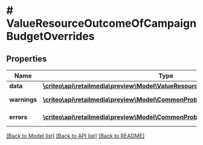 # # ValueResourceOutcomeOfCampaignBudgetOverrides

## Properties

Name | Type | Description | Notes
------------ | ------------- | ------------- | -------------
**data** | [**\criteo\api\retailmedia\preview\Model\ValueResourceOfCampaignBudgetOverrides**](ValueResourceOfCampaignBudgetOverrides.md) |  | [optional]
**warnings** | [**\criteo\api\retailmedia\preview\Model\CommonProblem[]**](CommonProblem.md) |  | [optional] [readonly]
**errors** | [**\criteo\api\retailmedia\preview\Model\CommonProblem[]**](CommonProblem.md) |  | [optional] [readonly]

[[Back to Model list]](../../README.md#models) [[Back to API list]](../../README.md#endpoints) [[Back to README]](../../README.md)
